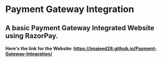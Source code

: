 # Payment Gateway Integration
## A basic Payment Gateway Integrated Website using RazorPay.

#### Here's the link for the Website: https://imajeed28.github.io/Payment-Gateway-Integration/
